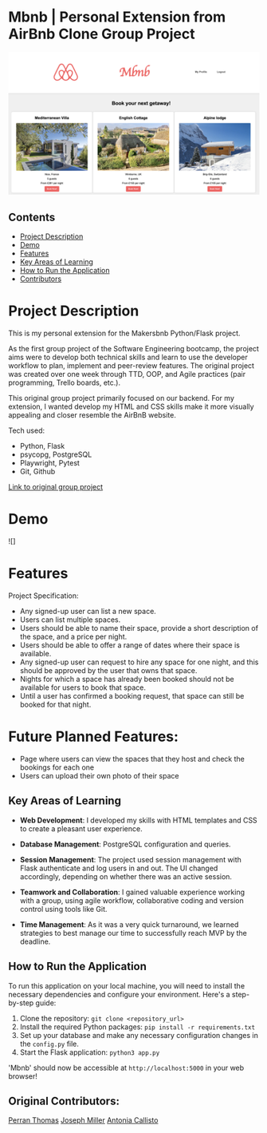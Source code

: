 # Mbnb | Personal Extension from AirBnb Clone Group Project
![demo image](readme_images/DemoImage.png)

## Contents

- [Project Description](#project-description)
- [Demo](#demo)
- [Features](#features)
- [Key Areas of Learning](#key-areas-of-learning)
- [How to Run the Application](#how-to-run-the-application)
- [Contributors](#contributors)

# Project Description

This is my personal extension for the Makersbnb Python/Flask project.

As the first group project of the Software Engineering bootcamp, the project aims were to develop both technical skills and learn to use the developer workflow to plan, implement and peer-review features. The original project was created over one week through TTD, OOP, and Agile practices (pair programming, Trello boards, etc.). 

This original group project primarily focused on our backend. For my extension, I wanted develop my HTML and CSS skills make it more visually appealing and closer resemble the AirBnB website.

Tech used:

* Python, Flask
* psycopg, PostgreSQL
* Playwright, Pytest
* Git, Github

[Link to original group project](https://github.com/jmiller84/bnb_team_2.git)

# Demo
![]

# Features

Project Specification:
- Any signed-up user can list a new space.
- Users can list multiple spaces.
- Users should be able to name their space, provide a short description of the space, and a price per night.
- Users should be able to offer a range of dates where their space is available.
- Any signed-up user can request to hire any space for one night, and this should be approved by the user that owns that space.
- Nights for which a space has already been booked should not be available for users to book that space.
- Until a user has confirmed a booking request, that space can still be booked for that night.

# Future Planned Features:
- Page where users can view the spaces that they host and check the bookings for each one
- Users can upload their own photo of their space

## Key Areas of Learning

- **Web Development**: I developed my skills with HTML templates and CSS to create a pleasant user experience.

- **Database Management**: PostgreSQL configuration and queries.

- **Session Management**: The project  used session management with Flask authenticate and log users in and out. The UI changed accordingly, depending on whether there was an active session.

- **Teamwork and Collaboration**: I gained valuable experience working with a group, using agile workflow, collaborative coding and version control using tools like Git.

- **Time Management**: As it was a very quick turnaround, we learned strategies to best manage our time to successfully reach MVP by the deadline.

## How to Run the Application

To run this application on your local machine, you will need to install the necessary dependencies and configure your environment. Here's a step-by-step guide:

1. Clone the repository: `git clone <repository_url>`
2. Install the required Python packages: `pip install -r requirements.txt`
3. Set up your database and make any necessary configuration changes in the `config.py` file.
4. Start the Flask application: `python3 app.py`

'Mbnb' should now be accessible at `http://localhost:5000` in your web browser!


## Original Contributors:
[Perran Thomas](https://github.com/capatult)
[Joseph Miller](https://github.com/jmiller84)
[Antonia Callisto](https://github.com/ToniaCodes)